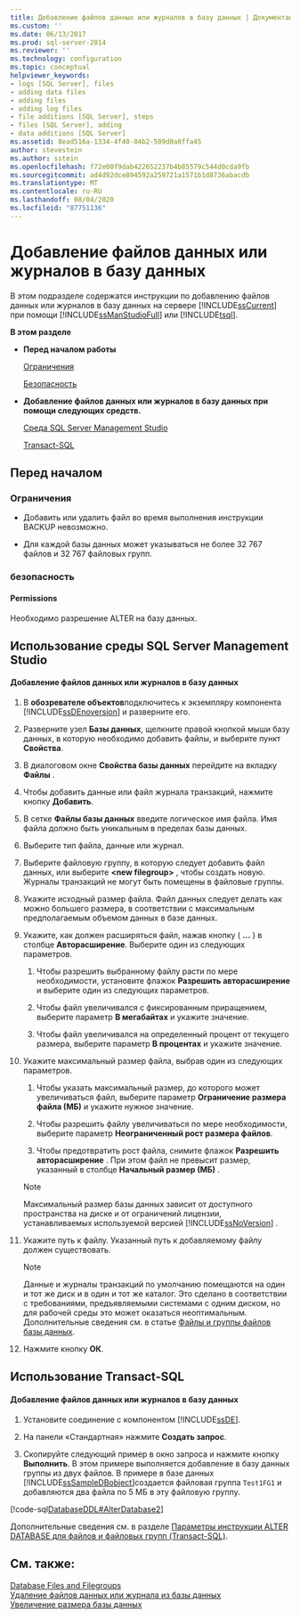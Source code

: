 ```yaml
---
title: Добавление файлов данных или журналов в базу данных | Документация Майкрософт
ms.custom: ''
ms.date: 06/13/2017
ms.prod: sql-server-2014
ms.reviewer: ''
ms.technology: configuration
ms.topic: conceptual
helpviewer_keywords:
- logs [SQL Server], files
- adding data files
- adding files
- adding log files
- file additions [SQL Server], steps
- files [SQL Server], adding
- data additions [SQL Server]
ms.assetid: 8ead516a-1334-4f40-84b2-509d0a8ffa45
author: stevestein
ms.author: sstein
ms.openlocfilehash: f72e00f9dab422652237b4b85579c544d0cda9fb
ms.sourcegitcommit: ad4d92dce894592a259721a1571b1d8736abacdb
ms.translationtype: MT
ms.contentlocale: ru-RU
ms.lasthandoff: 08/04/2020
ms.locfileid: "87751136"
---
```

# <a name="add-data-or-log-files-to-a-database"></a>Добавление файлов данных или журналов в базу данных
  В этом подразделе содержатся инструкции по добавлению файлов данных или журналов в базу данных на сервере [!INCLUDE[ssCurrent](../../includes/sscurrent-md.md)] при помощи [!INCLUDE[ssManStudioFull](../../includes/ssmanstudiofull-md.md)] или [!INCLUDE[tsql](../../includes/tsql-md.md)].  
  
 **В этом разделе**  
  
-   **Перед началом работы**  
  
     [Ограничения](#Restrictions)  
  
     [Безопасность](#Security)  
  
-   **Добавление файлов данных или журналов в базу данных при помощи следующих средств.**  
  
     [Среда SQL Server Management Studio](#SSMSProcedure)  
  
     [Transact-SQL](#TsqlProcedure)  
  
##  <a name="before-you-begin"></a><a name="BeforeYouBegin"></a> Перед началом  
  
###  <a name="limitations-and-restrictions"></a><a name="Restrictions"></a> Ограничения  
  
-   Добавить или удалить файл во время выполнения инструкции BACKUP невозможно.  
  
-   Для каждой базы данных может указываться не более 32 767 файлов и 32 767 файловых групп.  
  
###  <a name="security"></a><a name="Security"></a> безопасность  
  
####  <a name="permissions"></a><a name="Permissions"></a> Permissions  
 Необходимо разрешение ALTER на базу данных.  
  
##  <a name="using-sql-server-management-studio"></a><a name="SSMSProcedure"></a> Использование среды SQL Server Management Studio  
  
#### <a name="to-add-data-or-log-files-to-a-database"></a>Добавление файлов данных или журналов в базу данных  
  
1.  В **обозревателе объектов**подключитесь к экземпляру компонента [!INCLUDE[ssDEnoversion](../../includes/ssdenoversion-md.md)] и разверните его.  
  
2.  Разверните узел **Базы данных**, щелкните правой кнопкой мыши базу данных, в которую необходимо добавить файлы, и выберите пункт **Свойства**.  
  
3.  В диалоговом окне **Свойства базы данных** перейдите на вкладку **Файлы** .  
  
4.  Чтобы добавить данные или файл журнала транзакций, нажмите кнопку **Добавить**.  
  
5.  В сетке **Файлы базы данных** введите логическое имя файла. Имя файла должно быть уникальным в пределах базы данных.  
  
6.  Выберите тип файла, данные или журнал.  
  
7.  Выберите файловую группу, в которую следует добавить файл данных, или выберите **\<new filegroup>** , чтобы создать новую. Журналы транзакций не могут быть помещены в файловые группы.  
  
8.  Укажите исходный размер файла. Файл данных следует делать как можно большего размера, в соответствии с максимальным предполагаемым объемом данных в базе данных.  
  
9. Укажите, как должен расширяться файл, нажав кнопку ( **...** ) в столбце **Авторасширение**. Выберите один из следующих параметров.  
  
    1.  Чтобы разрешить выбранному файлу расти по мере необходимости, установите флажок **Разрешить авторасширение** и выберите один из следующих параметров.  
  
    2.  Чтобы файл увеличивался с фиксированным приращением, выберите параметр **В мегабайтах** и укажите значение.  
  
    3.  Чтобы файл увеличивался на определенный процент от текущего размера, выберите параметр **В процентах** и укажите значение.  
  
10. Укажите максимальный размер файла, выбрав один из следующих параметров.  
  
    1.  Чтобы указать максимальный размер, до которого может увеличиваться файл, выберите параметр **Ограничение размера файла (МБ)** и укажите нужное значение.  
  
    2.  Чтобы разрешить файлу увеличиваться по мере необходимости, выберите параметр **Неограниченный рост размера файлов**.  
  
    3.  Чтобы предотвратить рост файла, снимите флажок **Разрешить авторасширение** . При этом файл не превысит размер, указанный в столбце **Начальный размер (МБ)** .  
  
    > [!NOTE]  
    >  Максимальный размер базы данных зависит от доступного пространства на диске и от ограничений лицензии, устанавливаемых используемой версией [!INCLUDE[ssNoVersion](../../includes/ssnoversion-md.md)] .  
  
11. Укажите путь к файлу. Указанный путь к добавляемому файлу должен существовать.  
  
    > [!NOTE]  
    >  Данные и журналы транзакций по умолчанию помещаются на один и тот же диск и в один и тот же каталог. Это сделано в соответствии с требованиями, предъявляемыми системами с одним диском, но для рабочей среды это может оказаться неоптимальным. Дополнительные сведения см. в статье [Файлы и группы файлов базы данных](database-files-and-filegroups.md).  
  
12. Нажмите кнопку **ОК**.  
  
##  <a name="using-transact-sql"></a><a name="TsqlProcedure"></a> Использование Transact-SQL  
  
#### <a name="to-add-data-or-log-files-to-a-database"></a>Добавление файлов данных или журналов в базу данных  
  
1.  Установите соединение с компонентом [!INCLUDE[ssDE](../../includes/ssde-md.md)].  
  
2.  На панели «Стандартная» нажмите **Создать запрос**.  
  
3.  Скопируйте следующий пример в окно запроса и нажмите кнопку **Выполнить**. В этом примере выполняется добавление в базу данных группы из двух файлов. В примере в базе данных [!INCLUDE[ssSampleDBobject](../../includes/sssampledbobject-md.md)]создается файловая группа `Test1FG1` и добавляются два файла по 5 МБ в эту файловую группу.  
  
 [!code-sql[DatabaseDDL#AlterDatabase2](../../snippets/tsql/SQL14/tsql/databaseddl/transact-sql/alterdatabase.sql#alterdatabase2)]  
  
 Дополнительные сведения см. в разделе [Параметры инструкции ALTER DATABASE для файлов и файловых групп (Transact-SQL)](/sql/t-sql/statements/alter-database-transact-sql-file-and-filegroup-options).  
  
## <a name="see-also"></a>См. также:  
 [Database Files and Filegroups](database-files-and-filegroups.md)   
 [Удаление файлов данных или журнала из базы данных](delete-data-or-log-files-from-a-database.md)   
 [Увеличение размера базы данных](increase-the-size-of-a-database.md)  
  
  

